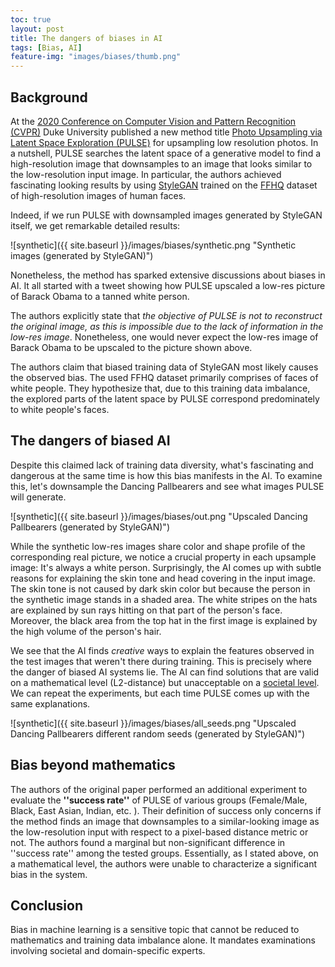 ```yaml
---
toc: true
layout: post
title: The dangers of biases in AI
tags: [Bias, AI]
feature-img: "images/biases/thumb.png"
---
```


## Background

At the [2020 Conference on Computer Vision and Pattern Recognition (CVPR)](http://cvpr2020.thecvf.com/) Duke University published a new method title [Photo Upsampling via Latent Space Exploration (PULSE)](https://arxiv.org/pdf/2003.03808.pdf) for upsampling low resolution photos.
In a nutshell, PULSE searches the latent space of a generative model to find a high-resolution image that downsamples to an image that looks similar to the low-resolution input image. 
In particular, the authors achieved fascinating looking results by using  [StyleGAN](https://github.com/NVlabs/stylegan) trained on the [FFHQ](https://github.com/NVlabs/ffhq-dataset) dataset of high-resolution images of human faces.

Indeed, if we run PULSE with downsampled images generated by StyleGAN itself, we get remarkable detailed results:

![synthetic]({{ site.baseurl }}/images/biases/synthetic.png "Synthetic images (generated by StyleGAN)")

Nonetheless, the method has sparked extensive discussions about biases in AI. 
It all started with a tweet showing how PULSE upscaled a low-res picture of Barack Obama to a tanned white person.

The authors explicitly state that *the objective of PULSE is not to reconstruct the original image, as this is impossible due to the lack of information in the low-res image*. 
Nonetheless, one would never expect the low-res image of Barack Obama to be upscaled to the picture shown above.

The authors claim that biased training data of StyleGAN most likely causes the observed bias. The used FFHQ dataset primarily comprises of faces of white people. 
They hypothesize that, due to this training data imbalance, the explored parts of the latent space by PULSE correspond predominately to white people's faces.

## The dangers of biased AI

Despite this claimed lack of training data diversity, what's fascinating and dangerous at the same time is how this bias manifests in the AI.
To examine this, let's downsample the Dancing Pallbearers and see what images PULSE will generate.

![synthetic]({{ site.baseurl }}/images/biases/out.png "Upscaled Dancing Pallbearers (generated by StyleGAN)")

While the synthetic low-res images share color and shape profile of the corresponding real picture, we notice a crucial property in each upsample image: It's always a white person. 
Surprisingly, the AI comes up with subtle reasons for explaining the skin tone and head covering in the input image. 
The skin tone is not caused by dark skin color but because the person in the synthetic image stands in a shaded area.
The white stripes on the hats are explained by sun rays hitting on that part of the person's face.
Moreover, the black area from the top hat in the first image is explained by the high volume of the person's hair.

We see that the AI finds *creative* ways to explain the features observed in the test images that weren't there during training. This is precisely where the danger of biased AI systems lie. 
The AI can find solutions that are valid on a mathematical level (L2-distance) but unacceptable on a [societal level](https://iclr.cc/virtual_2020/speaker_3.html).
We can repeat the experiments, but each time PULSE comes up with the same explanations.

![synthetic]({{ site.baseurl }}/images/biases/all_seeds.png "Upscaled Dancing Pallbearers different random seeds (generated by StyleGAN)")

## Bias beyond mathematics

The authors of the original paper performed an additional experiment to evaluate the **''success rate''** of PULSE of various groups (Female/Male, Black, East Asian, Indian, etc. ).
Their definition of success only concerns if the method finds an image that downsamples to a similar-looking image as the low-resolution input with respect to a pixel-based distance metric or not.
The authors found a marginal but non-significant difference in ''success rate'' among the tested groups. 
Essentially, as I stated above, on a mathematical level, the authors were unable to characterize a significant bias in the system.

## Conclusion

Bias in machine learning is a sensitive topic that cannot be reduced to mathematics and training data imbalance alone. It mandates examinations involving societal and domain-specific experts.





